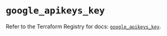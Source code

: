 # `google_apikeys_key`

Refer to the Terraform Registry for docs: [`google_apikeys_key`](https://registry.terraform.io/providers/hashicorp/google/6.28.0/docs/resources/apikeys_key).
